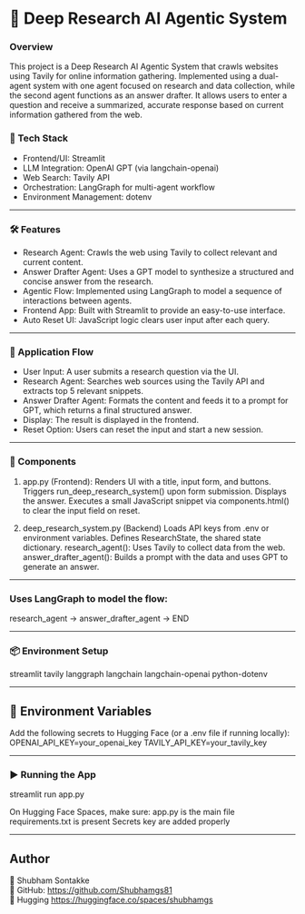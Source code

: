 # 🧠 Deep Research AI Agentic System
### Overview
This project is a Deep Research AI Agentic System that crawls websites using Tavily for online information gathering. Implemented using a dual-agent system with one agent focused on research and data collection, while the second agent functions as an answer drafter. It allows users to enter a question and receive a summarized, accurate response based on current information gathered from the web.

### 🔧 Tech Stack
- Frontend/UI: Streamlit
- LLM Integration: OpenAI GPT (via langchain-openai)
- Web Search: Tavily API
- Orchestration: LangGraph for multi-agent workflow
- Environment Management: dotenv

---

### 🛠️ Features
- Research Agent: Crawls the web using Tavily to collect relevant and current content.
- Answer Drafter Agent: Uses a GPT model to synthesize a structured and concise answer from the research.
- Agentic Flow: Implemented using LangGraph to model a sequence of interactions between agents.
- Frontend App: Built with Streamlit to provide an easy-to-use interface.
- Auto Reset UI: JavaScript logic clears user input after each query.

---

### 🔁 Application Flow
- User Input: A user submits a research question via the UI.
- Research Agent: Searches web sources using the Tavily API and extracts top 5 relevant snippets.
- Answer Drafter Agent: Formats the content and feeds it to a prompt for GPT, which returns a final structured answer.
- Display: The result is displayed in the frontend.
- Reset Option: Users can reset the input and start a new session.

---

### 🧩 Components
1. app.py (Frontend): 
Renders UI with a title, input form, and buttons.
Triggers run_deep_research_system() upon form submission.
Displays the answer.
Executes a small JavaScript snippet via components.html() to clear the input field on reset.

2. deep_research_system.py (Backend)
Loads API keys from .env or environment variables.
Defines ResearchState, the shared state dictionary.
research_agent(): Uses Tavily to collect data from the web.
answer_drafter_agent(): Builds a prompt with the data and uses GPT to generate an answer.

---

### Uses LangGraph to model the flow:
research_agent → answer_drafter_agent → END

---

### 📦 Environment Setup
streamlit
tavily
langgraph
langchain
langchain-openai
python-dotenv

---

## 🔐 Environment Variables
Add the following secrets to Hugging Face (or a .env file if running locally):
OPENAI_API_KEY=your_openai_key
TAVILY_API_KEY=your_tavily_key

---

### ▶️ Running the App
streamlit run app.py

On Hugging Face Spaces, make sure:
app.py is the main file
requirements.txt is present
Secrets key are added properly

---

## **Author** 
👤 Shubham Sontakke  
🔗 GitHub: https://github.com/Shubhamgs81  
🔗 Hugging https://huggingface.co/spaces/shubhamgs  
